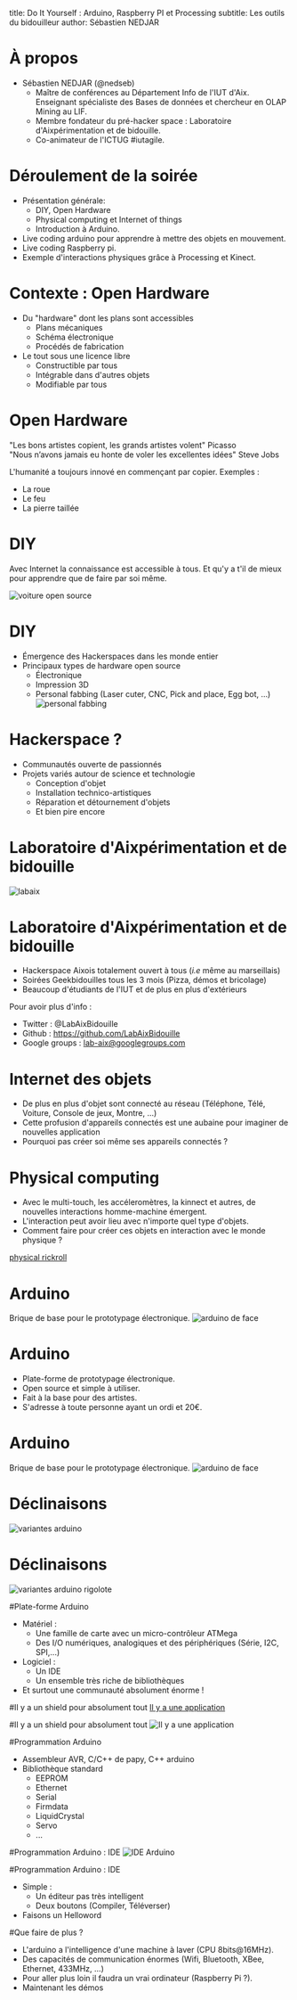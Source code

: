 title: Do It Yourself : Arduino, Raspberry PI et Processing
subtitle: Les outils du bidouilleur
author: Sébastien NEDJAR


# À propos
- Sébastien NEDJAR (@nedseb)
    + Maître de conférences au Département Info de l'IUT  d'Aix. Enseignant spécialiste des Bases de données et chercheur en OLAP Mining au LIF. 
    + Membre fondateur du pré-hacker space : Laboratoire
      d'Aixpérimentation et de bidouille.
    + Co-animateur de l'ICTUG #iutagile.

# Déroulement de la soirée
- Présentation générale: 
    - DIY, Open Hardware
    - Physical computing et Internet of things
    - Introduction à Arduino.
- Live coding arduino pour apprendre à mettre des objets en mouvement.
- Live coding Raspberry pi.
- Exemple d'interactions physiques grâce à Processing et Kinect.

# Contexte : Open Hardware
- Du "hardware" dont les plans sont accessibles
  - Plans mécaniques
  - Schéma électronique
  - Procédés de fabrication
- Le tout sous une licence libre
  - Constructible par tous
  - Intégrable dans d'autres objets
  - Modifiable par tous
  
# Open Hardware
"Les bons artistes copient, les grands artistes volent" Picasso   
"Nous n’avons jamais eu honte de voler les excellentes idées" Steve Jobs   

L'humanité a toujours innové en commençant par copier. Exemples :  
  - La roue  
  - Le feu  
  - La pierre taillée  
  
# DIY
Avec Internet la connaissance est accessible à tous. Et qu'y a t'il de mieux pour apprendre que de faire par soi même.

![voiture open source](rallyfighter.jpg)

# DIY
- Émergence des Hackerspaces dans les monde entier
- Principaux types de hardware open source
  - Électronique
  - Impression 3D
  - Personal fabbing (Laser cuter, CNC, Pick and place, Egg bot, ...)
  ![personal fabbing](diy.jpg)

# Hackerspace ?
- Communautés ouverte de passionnés
- Projets variés autour de science et technologie
    - Conception d'objet
    - Installation technico-artistiques
    - Réparation et détournement d'objets
    - Et bien pire encore

# Laboratoire d'Aixpérimentation et de bidouille
![labaix](lab02.png)


# Laboratoire d'Aixpérimentation et de bidouille
- Hackerspace Aixois totalement ouvert à tous (*i.e* même au marseillais)
- Soirées Geekbidouilles tous les 3 mois (Pizza, démos et bricolage)
- Beaucoup d'étudiants de l'IUT et de plus en plus d'extérieurs

Pour avoir plus d'info :  
  - Twitter : @LabAixBidouille  
  - Github : https://github.com/LabAixBidouille  
  - Google groups : lab-aix@googlegroups.com  

# Internet des objets
  - De plus en plus d'objet sont connecté au réseau (Téléphone, Télé, Voiture, Console de jeux, Montre, ...)
  - Cette profusion d'appareils connectés est une aubaine pour imaginer de nouvelles application
  - Pourquoi pas créer soi même ses appareils connectés ? 
  
# Physical computing
  - Avec le multi-touch, les accéleromètres, la kinnect et autres, de nouvelles interactions homme-machine émergent.
  - L'interaction peut avoir lieu avec n'importe quel type d'objets.
  - Comment faire pour créer ces objets en interaction avec le monde physique ?
  
[physical rickroll](http://www.youtube.com/watch?v=e-l3jg13Pdk)

# Arduino
Brique de base pour le prototypage électronique.
![arduino de face](ArduinoUNO_Front.jpg)

# Arduino
  - Plate-forme de prototypage électronique.
  - Open source et simple à utiliser.
  - Fait à la base pour des artistes.
  - S'adresse à toute personne ayant un ordi et 20€.

# Arduino
Brique de base pour le prototypage électronique.
![arduino de face](ArduinoUNO_Front2.png)

# Déclinaisons
![variantes arduino](variantes.png)

# Déclinaisons
![variantes arduino rigolote](skelduino.jpg)

#Plate-forme Arduino
- Matériel :
  - Une famille de carte avec un micro-contrôleur ATMega
  - Des I/O numériques, analogiques et des périphériques (Série, I2C, SPI,...)  
- Logiciel :
  - Un IDE
  - Un ensemble très riche de bibliothèques
- Et surtout une communauté absolument énorme !

#Il y a un shield pour absolument tout
[Il y a une application](https://www.youtube.com/watch?v=1uKtSQC06m4)

#Il y a un shield pour absolument tout
![Il y a une application](shield.png)

#Programmation Arduino
- Assembleur AVR, C/C++ de papy, C++ arduino
- Bibliothèque standard
  - EEPROM
  - Ethernet
  - Serial
  - Firmdata
  - LiquidCrystal
  - Servo
  - ...
  
#Programmation Arduino : IDE
![IDE Arduino](ide.png)

#Programmation Arduino : IDE
- Simple :
   - Un éditeur pas très intelligent
   - Deux boutons (Compiler, Téléverser)
- Faisons un Helloword

#Que faire de plus ?
- L'arduino a l'intelligence d'une machine à laver (CPU 8bits@16MHz).
- Des capacités de communication énormes (Wifi, Bluetooth, XBee, Ethernet, 433MHz, ...)
- Pour aller plus loin il faudra un vrai ordinateur (Raspberry Pi ?).
- Maintenant les démos 


